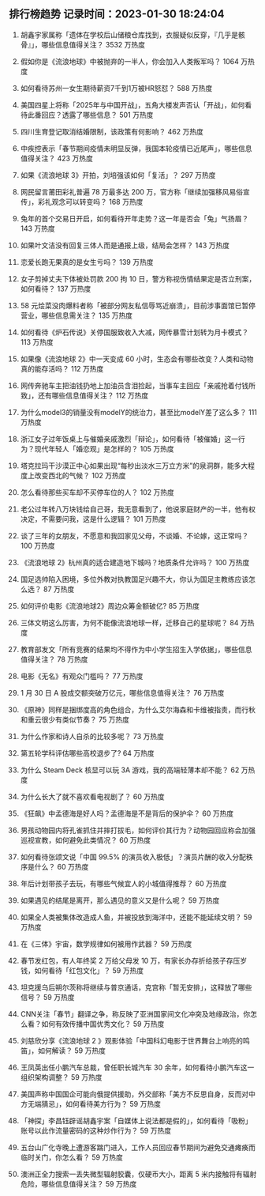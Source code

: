 
## 排行榜趋势 记录时间：2023-01-30 18:24:04
  
  1. 胡鑫宇家属称「遗体在学校后山储粮仓库找到，衣服疑似反穿，『几乎是骸骨』」，哪些信息值得关注？ 3532 万热度
    
  2. 假如你是《流浪地球》中被抛弃的一半人，你会加入人类叛军吗？ 1064 万热度
    
  3. 如何看待苏州一女生期待薪资7千到1万被HR怒怼？ 588 万热度
    
  4. 美国四星上将称「2025年与中国开战」，五角大楼发声否认「开战」，如何看待此番回应？透露了哪些信息？ 501 万热度
    
  5. 四川生育登记取消结婚限制，该政策有何影响？ 462 万热度
    
  6. 中疾控表示「春节期间疫情未明显反弹，我国本轮疫情已近尾声」，哪些信息值得关注？ 423 万热度
    
  7. 如果《流浪地球 3》开拍，刘培强该如何「复活」？ 297 万热度
    
  8. 网民留言莆田彩礼普遍 78 万最多达 200 万，官方称「继续加强移风易俗宣传」，彩礼观念可以转变吗？ 168 万热度
    
  9. 兔年的首个交易日开启，如何看待开年走势？这一年是否会「兔」气扬眉？ 143 万热度
    
  10. 如果叶文洁没有回复三体人而是通报上级，结局会怎样？ 143 万热度
    
  11. 恋爱长跑无果真的是女生亏吗？ 139 万热度
    
  12. 女子剪掉丈夫下体被处罚款 200 拘 10 日，警方称视伤情结果定是否立刑案，如何看待？ 137 万热度
    
  13. 58 元烩菜没肉爆料者称「被部分网友私信辱骂近崩溃」，目前涉事面馆已暂停营业，哪些信息需关注？ 135 万热度
    
  14. 如何看待《炉石传说》关停国服致收入大减，网传暴雪计划转为月卡模式？ 113 万热度
    
  15. 如果像《流浪地球 2》中一天变成 60 小时，生态会有哪些改变？人类和动物真的能存活吗？ 112 万热度
    
  16. 网传奔驰车主把油钱扔地上加油员含泪捡起，当事车主回应「亲戚抢着付钱所致」，还有哪些信息值得关注？ 112 万热度
    
  17. 为什么model3的销量没有modelY的统治力，甚至比modelY差了这么多？ 111 万热度
    
  18. 浙江女子过年饭桌上与催婚亲戚激烈「辩论」，如何看待「被催婚」这一行为？现代年轻人「婚恋观」是怎样的？ 105 万热度
    
  19. 塔克拉玛干沙漠正中心如果出现“每秒出淡水三万立方米”的泉洞群，能多大程度上改变西北的气候？ 102 万热度
    
  20. 怎么看待那些买车却不买停车位的人？ 102 万热度
    
  21. 老公过年转八万块钱给自己哥，我无意看到了，他说家庭财产的一半，他有权决定，不需要问我，这是什么逻辑？ 101 万热度
    
  22. 谈了三年的女朋友，不愿意和我回家见父母，不谈婚、不论嫁，这正常吗？ 100 万热度
    
  23. 《流浪地球 2》杭州真的适合建造地下城吗？地质条件允许吗？ 100 万热度
    
  24. 国足选帅陷入困境，多位外教对执教国足兴趣不大，你认为国足主教练应该怎么选？ 87 万热度
    
  25. 如何评价电影《流浪地球2》周边众筹金额破亿? 85 万热度
    
  26. 三体文明这么厉害，为何不能像流浪地球一样，迁移自己的星球呢？ 84 万热度
    
  27. 教育部发文「所有竞赛的结果均不得作为中小学生招生入学依据」，哪些信息值得关注？ 78 万热度
    
  28. 电影《无名》有观众门槛吗？ 77 万热度
    
  29. 1 月 30 日 A 股成交额突破万亿元，哪些信息值得关注？ 76 万热度
    
  30. 《原神》同样是捆绑度高的角色组合，为什么艾尔海森和卡维被指责，而行秋和重云很少有类似节奏？ 75 万热度
    
  31. 为什么作家和诗人自杀的比较多呢？ 73 万热度
    
  32. 第五轮学科评估哪些高校退步了? 64 万热度
    
  33. 为什么 Steam Deck 核显可以玩 3A 游戏，我的高端轻薄本却不能？ 62 万热度
    
  34. 为什么长大了就不喜欢看电视剧了？ 60 万热度
    
  35. 《狂飙》中孟德海是好人吗？孟德海是不是背后的保护伞？ 60 万热度
    
  36. 男孩动物园内将孔雀抓住并摔打拔毛，如何评价其行为？动物园回应称会加强巡视宣教，如何避免此类情况？ 60 万热度
    
  37. 如何看待张颂文说「中国 99.5% 的演员收入极低」？演员片酬的收入分配秩序是什么？ 60 万热度
    
  38. 年后计划带孩子去玩，有哪些气候宜人的小城值得推荐？ 60 万热度
    
  39. 如果遇见的结尾是离开，那么遇见的意义又是什么呢？ 59 万热度
    
  40. 如果全人类被集体改造成人鱼，并被投放到海洋中，还能不能延续文明？ 59 万热度
    
  41. 在《三体》宇宙，数学规律如何被用作武器？ 59 万热度
    
  42. 春节发红包，有人年终奖 2 万给父母发 10 万，有家长办存折给孩子存压岁钱，如何看待「红包文化」？ 59 万热度
    
  43. 坦克援乌后朔尔茨称将继续与普京通话，克宫称「暂无安排」，这释放了哪些信号？ 59 万热度
    
  44. CNN关注「春节」翻译之争，称反映了亚洲国家间文化冲突及地缘政治，你怎么看？如何有效传播中国优秀文化？ 59 万热度
    
  45. 刘慈欣分享《流浪地球 2 》观影体验「中国科幻电影于世界舞台上响亮的鸣笛」，如何解读？ 59 万热度
    
  46. 王凤英出任小鹏汽车总裁，曾任职长城汽车 30 余年，如何看待小鹏汽车这一组织架构调整？ 59 万热度
    
  47. 美国声称中国国企可能向俄提供援助，外交部称「美方不反思自身，反而对中方无端猜忌」，如何看待美方行为？ 59 万热度
    
  48. 「神探」李昌钰辟谣胡鑫宇案「自媒体上说法都是假的」，如何看待「吸粉」账号以此作流量密码的这种炒作行为？ 59 万热度
    
  49. 五台山广化寺晚上遭游客踹门进入，工作人员回应春节期间为避免交通瘫痪而临时关门，你怎么看？ 59 万热度
    
  50. 澳洲正全力搜索一丢失微型辐射胶囊，仅硬币大小，距离 5 米内接触将有辐射危险，哪些信息值得关注？ 59 万热度
    